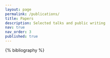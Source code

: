 ```yaml
---
layout: page
permalink: /publications/
title: Papers
description: Selected talks and public writing
nav: true
nav_order: 3
published: true
---
```


<!-- _pages/publications.md -->

{% bibliography %}
